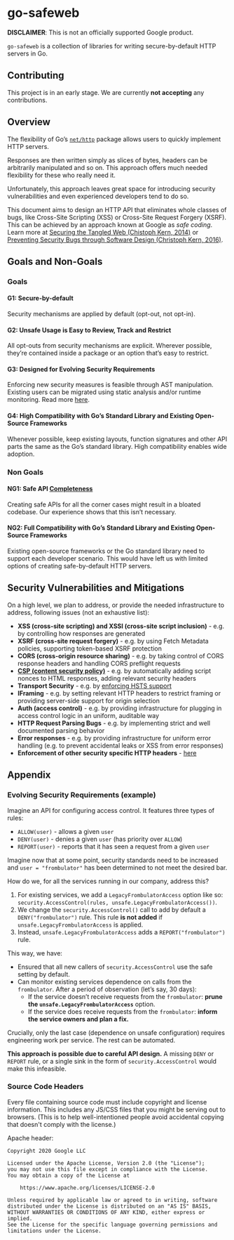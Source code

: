 # go-safeweb

**DISCLAIMER**: This is not an officially supported Google product.

`go-safeweb` is a collection of libraries for writing secure-by-default HTTP
servers in Go.

## Contributing

This project is in an early stage. We are currently **not accepting** any
contributions.

## Overview

The flexibility of Go’s [`net/http`](https://pkg.go.dev/net/http/) package
allows users to quickly implement HTTP servers.

Responses are then written simply as slices of bytes, headers can be arbitrarily
manipulated and so on. This approach offers much needed flexibility for these
who really need it.

Unfortunately, this approach leaves great space for introducing security
vulnerabilities and even experienced developers tend to do so.

This document aims to design an HTTP API that eliminates whole classes of bugs,
like Cross-Site Scripting (XSS) or Cross-Site Request Forgery (XSRF). This can
be achieved by an approach known at Google as _safe coding_. Learn more at
[Securing the Tangled Web (Chistoph Kern, 2014)](http://static.googleusercontent.com/media/research.google.com/en//pubs/archive/42934.pdf)
or
[Preventing Security Bugs through Software Design (Christoph Kern, 2016)](https://www.youtube.com/watch?v=ccfEu-Jj0as).

## Goals and Non-Goals

### Goals

#### G1: Secure-by-default

Security mechanisms are applied by default (opt-out, not opt-in).

#### G2: Unsafe Usage is Easy to Review, Track and Restrict

All opt-outs from security mechanisms are explicit. Wherever possible, they’re
contained inside a package or an option that’s easy to restrict.

#### G3: Designed for Evolving Security Requirements

Enforcing new security measures is feasible through AST manipulation. Existing
users can be migrated using static analysis and/or runtime monitoring. Read more
[here](#evolving-security-requirements-example).

#### G4: High Compatibility with Go’s Standard Library and Existing Open-Source Frameworks

Whenever possible, keep existing layouts, function signatures and other API
parts the same as the Go’s standard library. High compatibility enables wide
adoption.

### Non Goals

#### NG1: Safe API [Completeness](<https://en.wikipedia.org/wiki/Completeness_(logic)>)

Creating safe APIs for all the corner cases might result in a bloated codebase.
Our experience shows that this isn’t necessary.

#### NG2: Full Compatibility with Go’s Standard Library and Existing Open-Source Frameworks

Existing open-source frameworks or the Go standard library need to support each
developer scenario. This would have left us with limited options of creating
safe-by-default HTTP servers.

## Security Vulnerabilities and Mitigations

On a high level, we plan to address, or provide the needed infrastructure to
address, following issues (not an exhaustive list):

- **XSS (cross-site scripting) and XSSI (cross-site script inclusion)** - e.g.
  by controlling how responses are generated
- **XSRF (cross-site request forgery)** - e.g. by using Fetch Metadata policies,
  supporting token-based XSRF protection
- **CORS (cross-origin resource sharing)** - e.g. by taking control of CORS
  response headers and handling CORS preflight requests
- [**CSP (content security policy)**](https://csp.withgoogle.com/docs/index.html) -
  e.g. by automatically adding script nonces to HTML responses, adding relevant
  security headers
- **Transport Security** - e.g. by
  [enforcing HSTS support](safehttp/plugins/hsts)
- **IFraming** - e.g. by setting relevant HTTP headers to restrict framing or
  providing server-side support for origin selection
- **Auth (access control)** - e.g. by providing infrastructure for plugging in
  access control logic in an uniform, auditable way
- **HTTP Request Parsing Bugs** - e.g. by implementing strict and well
  documented parsing behavior
- **Error responses** - e.g. by providing infrastructure for uniform error
  handling (e.g. to prevent accidental leaks or XSS from error responses)
- **Enforcement of other security specific HTTP headers** -
  [here](safehttp/plugins/staticheaders)

## Appendix

### Evolving Security Requirements (example)

Imagine an API for configuring access control. It features three types of rules:

- `ALLOW(user)` - allows a given `user`
- `DENY(user)` - denies a given `user` (has priority over `ALLOW`)
- `REPORT(user)` - reports that it has seen a request from a given `user`

Imagine now that at some point, security standards need to be increased and
`user = "frombulator"` has been determined to not meet the desired bar.

How do we, for all the services running in our company, address this?

1.  For existing services, we add a `LegacyFrombulatorAccess` option like so:
    `security.AccessControl(rules, unsafe.LegacyFrombulatorAccess())`.
1.  We change the `security.AccessControl()` call to add by default a
    `DENY("frombulator")` rule. This rule **is not added** if
    `unsafe.LegacyFrombulatorAccess` is applied.
1.  Instead, `unsafe.LegacyFrombulatorAccess` adds a `REPORT("frombulator")`
    rule.

This way, we have:

- Ensured that all new callers of `security.AccessControl` use the safe setting
  by default.
- Can monitor existing services dependence on calls from the `frombulator`.
  After a period of observation (let’s say, 30 days):
  - If the service doesn’t receive requests from the `frombulator`: **prune the
    `unsafe.LegacyFrombulatorAccess`** option.
  - If the service does receive requests from the `frombulator`: **inform the
    service owners and plan a fix.**

Crucially, only the last case (dependence on unsafe configuration) requires
engineering work per service. The rest can be automated.

**This approach is possible due to careful API design.** A missing `DENY` or
`REPORT` rule, or a single sink in the form of `security.AccessControl` would
make this infeasible.

### Source Code Headers

Every file containing source code must include copyright and license
information. This includes any JS/CSS files that you might be serving out to
browsers. (This is to help well-intentioned people avoid accidental copying that
doesn't comply with the license.)

Apache header:

    Copyright 2020 Google LLC

    Licensed under the Apache License, Version 2.0 (the "License");
    you may not use this file except in compliance with the License.
    You may obtain a copy of the License at

        https://www.apache.org/licenses/LICENSE-2.0

    Unless required by applicable law or agreed to in writing, software
    distributed under the License is distributed on an "AS IS" BASIS,
    WITHOUT WARRANTIES OR CONDITIONS OF ANY KIND, either express or implied.
    See the License for the specific language governing permissions and
    limitations under the License.

